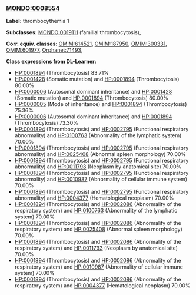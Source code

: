 
### [MONDO:0008554](http://purl.obolibrary.org/obo/MONDO_0008554)
**Label:** thrombocythemia 1

**Subclasses:** [MONDO:0019111](http://purl.obolibrary.org/obo/MONDO_0019111) (familial thrombocytosis), 

**Corr. equiv. classes:** [OMIM:614521](http://purl.obolibrary.org/obo/OMIM_614521), [OMIM:187950](http://purl.obolibrary.org/obo/OMIM_187950), [OMIM:300331](http://purl.obolibrary.org/obo/OMIM_300331), [OMIM:601977](http://purl.obolibrary.org/obo/OMIM_601977), [Orphanet:71493](http://www.orpha.net/ORDO/Orphanet_71493), 

**Class expressions from DL-Learner:**

- [HP:0001894](http://purl.obolibrary.org/obo/HP_0001894) (Thrombocytosis) 83.71%
- [HP:0001428](http://purl.obolibrary.org/obo/HP_0001428) (Somatic mutation) and [HP:0001894](http://purl.obolibrary.org/obo/HP_0001894) (Thrombocytosis) 80.00%
- [HP:0000006](http://purl.obolibrary.org/obo/HP_0000006) (Autosomal dominant inheritance) and [HP:0001428](http://purl.obolibrary.org/obo/HP_0001428) (Somatic mutation) and [HP:0001894](http://purl.obolibrary.org/obo/HP_0001894) (Thrombocytosis) 80.00%
- [HP:0000005](http://purl.obolibrary.org/obo/HP_0000005) (Mode of inheritance) and [HP:0001894](http://purl.obolibrary.org/obo/HP_0001894) (Thrombocytosis) 75.36%
- [HP:0000006](http://purl.obolibrary.org/obo/HP_0000006) (Autosomal dominant inheritance) and [HP:0001894](http://purl.obolibrary.org/obo/HP_0001894) (Thrombocytosis) 73.30%
- [HP:0001894](http://purl.obolibrary.org/obo/HP_0001894) (Thrombocytosis) and [HP:0002795](http://purl.obolibrary.org/obo/HP_0002795) (Functional respiratory abnormality) and [HP:0100763](http://purl.obolibrary.org/obo/HP_0100763) (Abnormality of the lymphatic system) 70.00%
- [HP:0001894](http://purl.obolibrary.org/obo/HP_0001894) (Thrombocytosis) and [HP:0002795](http://purl.obolibrary.org/obo/HP_0002795) (Functional respiratory abnormality) and [HP:0025408](http://purl.obolibrary.org/obo/HP_0025408) (Abnormal spleen morphology) 70.00%
- [HP:0001894](http://purl.obolibrary.org/obo/HP_0001894) (Thrombocytosis) and [HP:0002795](http://purl.obolibrary.org/obo/HP_0002795) (Functional respiratory abnormality) and [HP:0011793](http://purl.obolibrary.org/obo/HP_0011793) (Neoplasm by anatomical site) 70.00%
- [HP:0001894](http://purl.obolibrary.org/obo/HP_0001894) (Thrombocytosis) and [HP:0002795](http://purl.obolibrary.org/obo/HP_0002795) (Functional respiratory abnormality) and [HP:0010987](http://purl.obolibrary.org/obo/HP_0010987) (Abnormality of cellular immune system) 70.00%
- [HP:0001894](http://purl.obolibrary.org/obo/HP_0001894) (Thrombocytosis) and [HP:0002795](http://purl.obolibrary.org/obo/HP_0002795) (Functional respiratory abnormality) and [HP:0004377](http://purl.obolibrary.org/obo/HP_0004377) (Hematological neoplasm) 70.00%
- [HP:0001894](http://purl.obolibrary.org/obo/HP_0001894) (Thrombocytosis) and [HP:0002086](http://purl.obolibrary.org/obo/HP_0002086) (Abnormality of the respiratory system) and [HP:0100763](http://purl.obolibrary.org/obo/HP_0100763) (Abnormality of the lymphatic system) 70.00%
- [HP:0001894](http://purl.obolibrary.org/obo/HP_0001894) (Thrombocytosis) and [HP:0002086](http://purl.obolibrary.org/obo/HP_0002086) (Abnormality of the respiratory system) and [HP:0025408](http://purl.obolibrary.org/obo/HP_0025408) (Abnormal spleen morphology) 70.00%
- [HP:0001894](http://purl.obolibrary.org/obo/HP_0001894) (Thrombocytosis) and [HP:0002086](http://purl.obolibrary.org/obo/HP_0002086) (Abnormality of the respiratory system) and [HP:0011793](http://purl.obolibrary.org/obo/HP_0011793) (Neoplasm by anatomical site) 70.00%
- [HP:0001894](http://purl.obolibrary.org/obo/HP_0001894) (Thrombocytosis) and [HP:0002086](http://purl.obolibrary.org/obo/HP_0002086) (Abnormality of the respiratory system) and [HP:0010987](http://purl.obolibrary.org/obo/HP_0010987) (Abnormality of cellular immune system) 70.00%
- [HP:0001894](http://purl.obolibrary.org/obo/HP_0001894) (Thrombocytosis) and [HP:0002086](http://purl.obolibrary.org/obo/HP_0002086) (Abnormality of the respiratory system) and [HP:0004377](http://purl.obolibrary.org/obo/HP_0004377) (Hematological neoplasm) 70.00%


